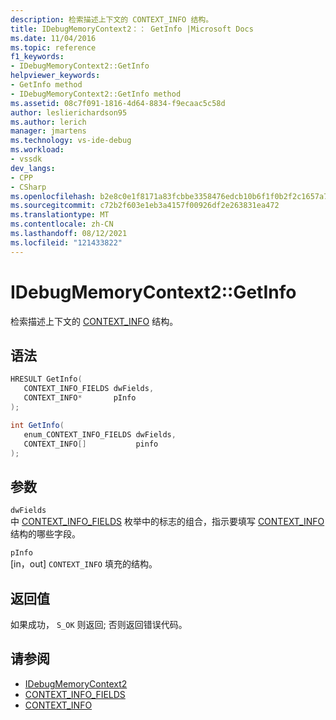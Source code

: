 ```yaml
---
description: 检索描述上下文的 CONTEXT_INFO 结构。
title: IDebugMemoryContext2：： GetInfo |Microsoft Docs
ms.date: 11/04/2016
ms.topic: reference
f1_keywords:
- IDebugMemoryContext2::GetInfo
helpviewer_keywords:
- GetInfo method
- IDebugMemoryContext2::GetInfo method
ms.assetid: 08c7f091-1816-4d64-8834-f9ecaac5c58d
author: leslierichardson95
ms.author: lerich
manager: jmartens
ms.technology: vs-ide-debug
ms.workload:
- vssdk
dev_langs:
- CPP
- CSharp
ms.openlocfilehash: b2e8c0e1f8171a83fcbbe3358476edcb10b6f1f0b2f2c1657a794e92c0283706
ms.sourcegitcommit: c72b2f603e1eb3a4157f00926df2e263831ea472
ms.translationtype: MT
ms.contentlocale: zh-CN
ms.lasthandoff: 08/12/2021
ms.locfileid: "121433822"
---
```

# <a name="idebugmemorycontext2getinfo"></a>IDebugMemoryContext2::GetInfo
检索描述上下文的 [CONTEXT_INFO](../../../extensibility/debugger/reference/context-info.md) 结构。

## <a name="syntax"></a>语法

```cpp
HRESULT GetInfo( 
   CONTEXT_INFO_FIELDS dwFields,
   CONTEXT_INFO*       pInfo
);
```

```csharp
int GetInfo(
   enum_CONTEXT_INFO_FIELDS dwFields,
   CONTEXT_INFO[]           pinfo
);
```

## <a name="parameters"></a>参数
`dwFields`\
中 [CONTEXT_INFO_FIELDS](../../../extensibility/debugger/reference/context-info-fields.md) 枚举中的标志的组合，指示要填写 [CONTEXT_INFO](../../../extensibility/debugger/reference/context-info.md) 结构的哪些字段。

`pInfo`\
[in，out] `CONTEXT_INFO` 填充的结构。

## <a name="return-value"></a>返回值
 如果成功， `S_OK` 则返回; 否则返回错误代码。

## <a name="see-also"></a>请参阅
- [IDebugMemoryContext2](../../../extensibility/debugger/reference/idebugmemorycontext2.md)
- [CONTEXT_INFO_FIELDS](../../../extensibility/debugger/reference/context-info-fields.md)
- [CONTEXT_INFO](../../../extensibility/debugger/reference/context-info.md)
